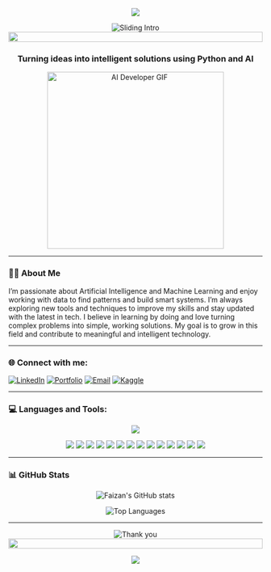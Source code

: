 <!-- Blue Gradient Welcome Banner -->
<p align="center">
  <img src="https://capsule-render.vercel.app/api?type=waving&color=5EB4FF&height=200&section=header&text=Welcome%20To%20My%20GitHub!&fontColor=ffffff&fontSize=35&fontAlign=40" />
</p>

<!-- Typing/Sliding Intro Text -->
<div align="center">
  <img src="https://readme-typing-svg.demolab.com?font=Fira+Code&weight=700&size=32&pause=1000&color=5EB4FF&center=true&vCenter=true&width=900&lines=Hi+👋,+I'm+Muhammad+Faizan;+AI/ML+Developer+|+Data+Analyst+|+Python+Enthusiast;" alt="Sliding Intro"/>
  <img src="https://i.imgur.com/dBaSKWF.gif" height="20" width="100%">
</div>

<!-- Short Subtitle -->
<h3 align="center">Turning ideas into intelligent solutions using Python and AI</h3>

<!-- Tech-style GIF -->
<p align="center">
  <img src="https://media.giphy.com/media/qgQUggAC3Pfv687qPC/giphy.gif" width="350" alt="AI Developer GIF">
</p>

---

### 👨‍💻 About Me

I’m passionate about Artificial Intelligence and Machine Learning and enjoy working with data to find patterns and build smart systems. I’m always exploring new tools and techniques to improve my skills and stay updated with the latest in tech. I believe in learning by doing and love turning complex problems into simple, working solutions. My goal is to grow in this field and contribute to meaningful and intelligent technology.

---

### 🌐 Connect with me:

[![LinkedIn](https://img.shields.io/badge/LinkedIn-blue?style=for-the-badge&logo=linkedin)](https://www.linkedin.com/in/muhammad-faizan-1335b0288/)
[![Portfolio](https://img.shields.io/badge/Portfolio-%23000000?style=for-the-badge&logo=firefox)](https://faizan-portfolio1.vercel.app/)
[![Email](https://img.shields.io/badge/Email-D14836?style=for-the-badge&logo=gmail&logoColor=white)](mailto:faizankhandeshmukh28@gmail.com)
[![Kaggle](https://img.shields.io/badge/Kaggle-20BEFF?style=for-the-badge&logo=kaggle&logoColor=white)](https://www.kaggle.com/faizankhandeshmukh)

---

### 💻 Languages and Tools:

<p align="center">
  <img src="https://skillicons.dev/icons?i=python,r,git,github,vscode,linux,html,css,js" />
</p>

<p align="center">
  <img src="https://img.shields.io/badge/TensorFlow-FF6F00?style=for-the-badge&logo=tensorflow&logoColor=white" />
  <img src="https://img.shields.io/badge/PyTorch-EE4C2C?style=for-the-badge&logo=pytorch&logoColor=white" />
  <img src="https://img.shields.io/badge/OpenCV-5C3EE8?style=for-the-badge&logo=opencv&logoColor=white" />
  <img src="https://img.shields.io/badge/Scikit--Learn-F7931E?style=for-the-badge&logo=scikit-learn&logoColor=white" />
  <img src="https://img.shields.io/badge/Pandas-150458?style=for-the-badge&logo=pandas&logoColor=white" />
  <img src="https://img.shields.io/badge/NumPy-013243?style=for-the-badge&logo=numpy&logoColor=white" />
  <img src="https://img.shields.io/badge/Matplotlib-11557C?style=for-the-badge&logo=matplotlib&logoColor=white" />
  <img src="https://img.shields.io/badge/Seaborn-3182BD?style=for-the-badge" />
  <img src="https://img.shields.io/badge/SQL-4479A1?style=for-the-badge&logo=mysql&logoColor=white" />
  <img src="https://img.shields.io/badge/Assembly-6E4C13?style=for-the-badge&logoColor=white" />
  <img src="https://img.shields.io/badge/Excel-217346?style=for-the-badge&logo=microsoft-excel&logoColor=white" />
  <img src="https://img.shields.io/badge/Power%20BI-F2C811?style=for-the-badge&logo=powerbi&logoColor=black" />
  <img src="https://img.shields.io/badge/Tableau-E97627?style=for-the-badge&logo=tableau&logoColor=white" />
  <img src="https://img.shields.io/badge/Google%20Sheets-34A853?style=for-the-badge&logo=google-sheets&logoColor=white" />
</p>

---

### 📊 GitHub Stats

<p align="center">
  <img src="https://github-readme-stats.vercel.app/api?username=faizankhan1428&show_icons=true&theme=tokyonight&count_private=true" alt="Faizan's GitHub stats" />
</p>

<p align="center">
  <img src="https://github-readme-stats.vercel.app/api/top-langs/?username=faizankhan1428&layout=compact&theme=tokyonight" alt="Top Languages" />
</p>

---

<!-- Thank You Banner with Sliding Animation -->
<div align="center">
  <img src="https://readme-typing-svg.demolab.com?font=Fira+Code&weight=700&size=28&pause=1000&color=5EB4FF&center=true&vCenter=true&width=900&lines=Thanks+for+visiting+my+profile!;Feel+free+to+connect+%F0%9F%91%8B" alt="Thank you"/>
  <img src="https://i.imgur.com/dBaSKWF.gif" height="20" width="100%">
</div>

<p align="center">
  <img src="https://capsule-render.vercel.app/api?type=waving&color=5EB4FF&height=100&section=footer" />
</p>
